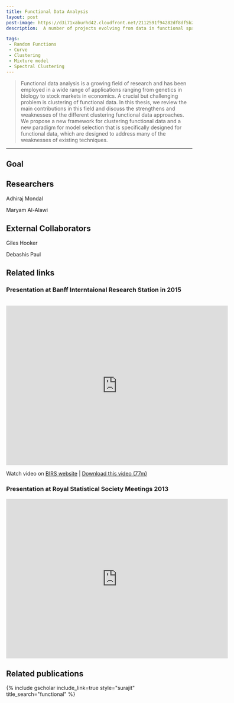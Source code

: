 ```yaml
---
title: Functional Data Analysis
layout: post
post-image: https://d3i71xaburhd42.cloudfront.net/2112591f94282df8df5b2d97f1fd4e742966a5f7/4-Figure2-1.png
description:  A number of projects evolving from data in functional space. 

tags:
 - Random Functions
 - Curve
 - Clustering
 - Mixture model
 - Spectral Clustering
---
```


> Functional data analysis is a growing field of research and has been employed in a wide range of applications ranging from genetics in biology to stock markets in economics. A crucial but challenging problem is clustering of functional data. In this thesis, we review the main contributions in this field and discuss the strengthens and weaknesses of the different clustering functional data approaches. We propose a new framework for clustering functional data and a new paradigm for model selection that is specifically designed for functional data, which are designed to address many of the weaknesses of existing techniques. 

---
## Goal 

## Researchers
Adhiraj Mondal

Maryam Al-Alawi

## External Collaborators
Giles Hooker

Debashis Paul




## Related links

### Presentation at Banff Interntaional Research Station in 2015
<br> 

<iframe src="http://www.birs.ca/events/2015/5-day-workshops/15w5096/videos/embed/201506301113-Ray.mp4"
width="600px" height="431px" frameborder="0" 
          allowfullscreen> 
</iframe>
    

Watch video on [BIRS website](http://www.birs.ca/events/2015/5-day-workshops/15w5096/videos/watch/201506301113-Ray.html)  | [Download this video (77m)](http://videos.birs.ca/2015/15w5096/201506301113-Ray.mp4)
<br> 

### Presentation at Royal Statistical Society Meetings 2013 
<iframe width="600" height="431" src="https://www.youtube.com/embed/Qjoayj6UYdw?start=1066" title="YouTube video player" frameborder="0" allow="accelerometer; autoplay; clipboard-write; encrypted-media; gyroscope; picture-in-picture" allowfullscreen></iframe>




## Related publications 
{% include gscholar include_link=true style="surajit" title_search="functional" %}

